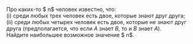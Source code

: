 Про каких-то $ n$ человек известно, что:
<br/> (i) среди любых трех человек есть двое, которые знают друг друга;
<br/> (ii) среди любых четырех человек есть двое, которые не знают друг друга (предполагается, что если $A$ знает $B$, то и $B$ знает $A$).
<br/> Найдите наибольшее возможное значение $ n$.